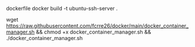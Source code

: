 dockerfile
docker build -t ubuntu-ssh-server .

wget  https://raw.githubusercontent.com/fcrre26/docker/main/docker_container_manager.sh && chmod +x docker_container_manager.sh  && ./docker_container_manager.sh
